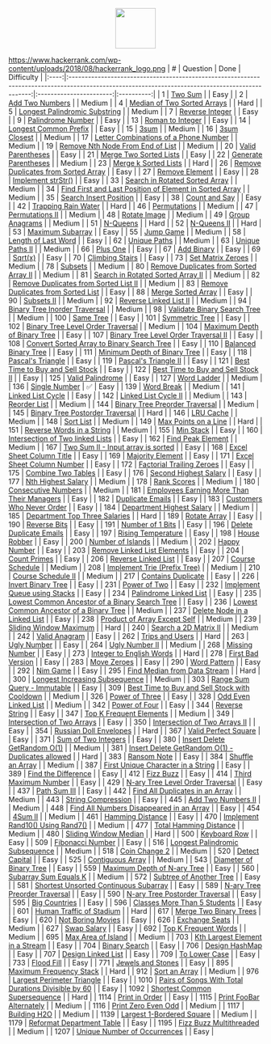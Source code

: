 <p align="center">
  <a href="https://leetcode.com/mae5tr0">
    <img height=80 src="https://leetcode.com/static/webpack_bundles/images/logo-dark.e99485d9b.svg">
  </a>
</p>

https://www.hackerrank.com/wp-content/uploads/2018/08/hackerrank_logo.png
|  ﻿#   |                                                                     Question                                                                    |          Done           |  Difficulty |
|:----:|:------------------------------------------------------------------------------------------------------------------------------------------------:|:-----------------------:|:----------:|
|   1  | [Two Sum](https://leetcode.com/problems/two-sum)                                                                                                 |                         |    Easy    |
|   2  | [Add Two Numbers](https://leetcode.com/problems/add-two-numbers)                                                                                 |                         |   Medium   |
|   4  | [Median of Two Sorted Arrays](https://leetcode.com/problems/median-of-two-sorted-arrays)                                                         |                         |    Hard    |
|   5  | [Longest Palindromic Substring](https://leetcode.com/problems/longest-palindromic-substring)                                                     |                         |   Medium   |
|   7  | [Reverse Integer](https://leetcode.com/problems/reverse-integer)                                                                                 |                         |    Easy    |
|   9  | [Palindrome Number](https://leetcode.com/problems/palindrome-number)                                                                             |                         |    Easy    |
|  13  | [Roman to Integer](https://leetcode.com/problems/roman-to-integer)                                                                               |                         |    Easy    |
|  14  | [Longest Common Prefix](https://leetcode.com/problems/longest-common-prefix)                                                                     |                         |    Easy    |
|  15  | [3sum](https://leetcode.com/problems/3sum)                                                                                                       |                         |   Medium   |
|  16  | [3sum Closest](https://leetcode.com/problems/3sum-closest)                                                                                       |                         |   Medium   |
|  17  | [Letter Combinations of a Phone Number](https://leetcode.com/problems/letter-combinations-of-a-phone-number)                                     |                         |   Medium   |
|  19  | [Remove Nth Node From End of List](https://leetcode.com/problems/remove-nth-node-from-end-of-list)                                               |                         |   Medium   |
|  20  | [Valid Parentheses](https://leetcode.com/problems/valid-parentheses)                                                                             |                         |    Easy    |
|  21  | [Merge Two Sorted Lists](https://leetcode.com/problems/merge-two-sorted-lists)                                                                   |                         |    Easy    |
|  22  | [Generate Parentheses](https://leetcode.com/problems/generate-parentheses)                                                                       |                         |   Medium   |
|  23  | [Merge k Sorted Lists](https://leetcode.com/problems/merge-k-sorted-lists)                                                                       |                         |    Hard    |
|  26  | [Remove Duplicates from Sorted Array](https://leetcode.com/problems/remove-duplicates-from-sorted-array)                                         |                         |    Easy    |
|  27  | [Remove Element](https://leetcode.com/problems/remove-element)                                                                                   |                         |    Easy    |
|  28  | [Implement strStr()](https://leetcode.com/problems/implement-strstr)                                                                             |                         |    Easy    |
|  33  | [Search in Rotated Sorted Array](https://leetcode.com/problems/search-in-rotated-sorted-array)                                                   |                         |   Medium   |
|  34  | [Find First and Last Position of Element in Sorted Array](https://leetcode.com/problems/find-first-and-last-position-of-element-in-sorted-array) |                         |   Medium   |
|  35  | [Search Insert Position](https://leetcode.com/problems/search-insert-position)                                                                   |                         |    Easy    |
|  38  | [Count and Say](https://leetcode.com/problems/count-and-say)                                                                                     |                         |    Easy    |
|  42  | [Trapping Rain Water](https://leetcode.com/problems/trapping-rain-water)                                                                         |                         |    Hard    |
|  46  | [Permutations](https://leetcode.com/problems/permutations)                                                                                       |                         |   Medium   |
|  47  | [Permutations II](https://leetcode.com/problems/permutations-ii)                                                                                 |                         |   Medium   |
|  48  | [Rotate Image](https://leetcode.com/problems/rotate-image)                                                                                       |                         |   Medium   |
|  49  | [Group Anagrams](https://leetcode.com/problems/group-anagrams)                                                                                   |                         |   Medium   |
|  51  | [N-Queens](https://leetcode.com/problems/n-queens)                                                                                               |                         |    Hard    |
|  52  | [N-Queens II](https://leetcode.com/problems/n-queens-ii)                                                                                         |                         |    Hard    |
|  53  | [Maximum Subarray](https://leetcode.com/problems/maximum-subarray)                                                                               |                         |    Easy    |
|  55  | [Jump Game](https://leetcode.com/problems/jump-game)                                                                                             |                         |   Medium   |
|  58  | [Length of Last Word](https://leetcode.com/problems/length-of-last-word)                                                                         |                         |    Easy    |
|  62  | [Unique Paths](https://leetcode.com/problems/unique-paths)                                                                                       |                         |   Medium   |
|  63  | [Unique Paths II](https://leetcode.com/problems/unique-paths-ii)                                                                                 |                         |   Medium   |
|  66  | [Plus One](https://leetcode.com/problems/plus-one)                                                                                               |                         |    Easy    |
|  67  | [Add Binary](https://leetcode.com/problems/add-binary)                                                                                           |                         |    Easy    |
|  69  | [Sqrt(x)](https://leetcode.com/problems/sqrtx)                                                                                                   |                         |    Easy    |
|  70  | [Climbing Stairs](https://leetcode.com/problems/climbing-stairs)                                                                                 |                         |    Easy    |
|  73  | [Set Matrix Zeroes](https://leetcode.com/problems/set-matrix-zeroes)                                                                             |                         |   Medium   |
|  78  | [Subsets](https://leetcode.com/problems/subsets)                                                                                                 |                         |   Medium   |
|  80  | [Remove Duplicates from Sorted Array II](https://leetcode.com/problems/remove-duplicates-from-sorted-array-ii)                                   |                         |   Medium   |
|  81  | [Search in Rotated Sorted Array II](https://leetcode.com/problems/search-in-rotated-sorted-array-ii)                                             |                         |   Medium   |
|  82  | [Remove Duplicates from Sorted List II](https://leetcode.com/problems/remove-duplicates-from-sorted-list-ii)                                     |                         |   Medium   |
|  83  | [Remove Duplicates from Sorted List](https://leetcode.com/problems/remove-duplicates-from-sorted-list)                                           |                         |    Easy    |
|  88  | [Merge Sorted Array](https://leetcode.com/problems/merge-sorted-array)                                                                           |                         |    Easy    |
|  90  | [Subsets II](https://leetcode.com/problems/subsets-ii)                                                                                           |                         |   Medium   |
|  92  | [Reverse Linked List II](https://leetcode.com/problems/reverse-linked-list-ii)                                                                   |                         |   Medium   |
|  94  | [Binary Tree Inorder Traversal](https://leetcode.com/problems/binary-tree-inorder-traversal)                                                     |                         |   Medium   |
|  98  | [Validate Binary Search Tree](https://leetcode.com/problems/validate-binary-search-tree)                                                         |                         |   Medium   |
|  100 | [Same Tree](https://leetcode.com/problems/same-tree)                                                                                             |                         |    Easy    |
|  101 | [Symmetric Tree](https://leetcode.com/problems/symmetric-tree)                                                                                   |                         |    Easy    |
|  102 | [Binary Tree Level Order Traversal](https://leetcode.com/problems/binary-tree-level-order-traversal)                                             |                         |   Medium   |
|  104 | [Maximum Depth of Binary Tree](https://leetcode.com/problems/maximum-depth-of-binary-tree)                                                       |                         |    Easy    |
|  107 | [Binary Tree Level Order Traversal II](https://leetcode.com/problems/binary-tree-level-order-traversal-ii)                                       |                         |    Easy    |
|  108 | [Convert Sorted Array to Binary Search Tree](https://leetcode.com/problems/convert-sorted-array-to-binary-search-tree)                           |                         |    Easy    |
|  110 | [Balanced Binary Tree](https://leetcode.com/problems/balanced-binary-tree)                                                                       |                         |    Easy    |
|  111 | [Minimum Depth of Binary Tree](https://leetcode.com/problems/minimum-depth-of-binary-tree)                                                       |                         |    Easy    |
|  118 | [Pascal's Triangle](https://leetcode.com/problems/pascals-triangle)                                                                              |                         |    Easy    |
|  119 | [Pascal's Triangle II](https://leetcode.com/problems/pascals-triangle-ii)                                                                        |                         |    Easy    |
|  121 | [Best Time to Buy and Sell Stock](https://leetcode.com/problems/best-time-to-buy-and-sell-stock)                                                 |                         |    Easy    |
|  122 | [Best Time to Buy and Sell Stock II](https://leetcode.com/problems/best-time-to-buy-and-sell-stock-ii)                                           |                         |    Easy    |
|  125 | [Valid Palindrome](https://leetcode.com/problems/valid-palindrome)                                                                               |                         |    Easy    |
|  127 | [Word Ladder](https://leetcode.com/problems/word-ladder)                                                                                         |                         |   Medium   |
|  136 | [Single Number](https://leetcode.com/problems/single-number)                                                                                     |    :white_check_mark:   |    Easy    |
|  139 | [Word Break](https://leetcode.com/problems/word-break)                                                                                           |                         |   Medium   |
|  141 | [Linked List Cycle](https://leetcode.com/problems/linked-list-cycle)                                                                             |                         |    Easy    |
|  142 | [Linked List Cycle II](https://leetcode.com/problems/linked-list-cycle-ii)                                                                       |                         |   Medium   |
|  143 | [Reorder List](https://leetcode.com/problems/reorder-list)                                                                                       |                         |   Medium   |
|  144 | [Binary Tree Preorder Traversal](https://leetcode.com/problems/binary-tree-preorder-traversal)                                                   |                         |   Medium   |
|  145 | [Binary Tree Postorder Traversal](https://leetcode.com/problems/binary-tree-postorder-traversal)                                                 |                         |    Hard    |
|  146 | [LRU Cache](https://leetcode.com/problems/lru-cache)                                                                                             |                         |   Medium   |
|  148 | [Sort List](https://leetcode.com/problems/sort-list)                                                                                             |                         |   Medium   |
|  149 | [Max Points on a Line](https://leetcode.com/problems/max-points-on-a-line)                                                                       |                         |    Hard    |
|  151 | [Reverse Words in a String](https://leetcode.com/problems/reverse-words-in-a-string)                                                             |                         |   Medium   |
|  155 | [Min Stack](https://leetcode.com/problems/min-stack)                                                                                             |                         |    Easy    |
|  160 | [Intersection of Two linked Lists](https://leetcode.com/problems/intersection-of-two-linked-lists)                                               |                         |    Easy    |
|  162 | [Find Peak Element](https://leetcode.com/problems/find-peak-element)                                                                             |                         |   Medium   |
|  167 | [Two Sum II - Input array is sorted](https://leetcode.com/problems/two-sum-ii-input-array-is-sorted)                                             |                         |    Easy    |
|  168 | [Excel Sheet Column Title](https://leetcode.com/problems/excel-sheet-column-title)                                                               |                         |    Easy    |
|  169 | [Majority Element](https://leetcode.com/problems/majority-element)                                                                               |                         |    Easy    |
|  171 | [Excel Sheet Column Number](https://leetcode.com/problems/excel-sheet-column-number)                                                             |                         |    Easy    |
|  172 | [Factorial Trailing Zeroes](https://leetcode.com/problems/factorial-trailing-zeroes)                                                             |                         |    Easy    |
|  175 | [Combine Two Tables](https://leetcode.com/problems/combine-two-tables)                                                                           |                         |    Easy    |
|  176 | [Second Highest Salary](https://leetcode.com/problems/second-highest-salary)                                                                     |                         |    Easy    |
|  177 | [Nth Highest Salary](https://leetcode.com/problems/nth-highest-salary)                                                                           |                         |   Medium   |
|  178 | [Rank Scores](https://leetcode.com/problems/rank-scores)                                                                                         |                         |   Medium   |
|  180 | [Consecutive Numbers](https://leetcode.com/problems/consecutive-numbers)                                                                         |                         |   Medium   |
|  181 | [Employees Earning More Than Their Managers](https://leetcode.com/problems/employees-earning-more-than-their-managers)                           |                         |    Easy    |
|  182 | [Duplicate Emails](https://leetcode.com/problems/duplicate-emails)                                                                               |                         |    Easy    |
|  183 | [Customers Who Never Order](https://leetcode.com/problems/customers-who-never-order)                                                             |                         |    Easy    |
|  184 | [Department Highest Salary](https://leetcode.com/problems/department-highest-salary)                                                             |                         |   Medium   |
|  185 | [Department Top Three Salaries](https://leetcode.com/problems/department-top-three-salaries)                                                     |                         |    Hard    |
|  189 | [Rotate Array](https://leetcode.com/problems/rotate-array)                                                                                       |                         |    Easy    |
|  190 | [Reverse Bits](https://leetcode.com/problems/reverse-bits)                                                                                       |                         |    Easy    |
|  191 | [Number of 1 Bits](https://leetcode.com/problems/number-of-1-bits)                                                                               |                         |    Easy    |
|  196 | [Delete Duplicate Emails](https://leetcode.com/problems/delete-duplicate-emails)                                                                 |                         |    Easy    |
|  197 | [Rising Temperature](https://leetcode.com/problems/rising-temperature)                                                                           |                         |    Easy    |
|  198 | [House Robber](https://leetcode.com/problems/house-robber)                                                                                       |                         |    Easy    |
|  200 | [Number of Islands](https://leetcode.com/problems/number-of-islands)                                                                             |                         |   Medium   |
|  202 | [Happy Number](https://leetcode.com/problems/happy-number)                                                                                       |                         |    Easy    |
|  203 | [Remove Linked List Elements](https://leetcode.com/problems/remove-linked-list-elements)                                                         |                         |    Easy    |
|  204 | [Count Primes](https://leetcode.com/problems/count-primes)                                                                                       |                         |    Easy    |
|  206 | [Reverse Linked List](https://leetcode.com/problems/reverse-linked-list)                                                                         |                         |    Easy    |
|  207 | [Course Schedule](https://leetcode.com/problems/course-schedule)                                                                                 |                         |   Medium   |
|  208 | [Implement Trie (Prefix Tree)](https://leetcode.com/problems/implement-trie-prefix-tree)                                                         |                         |   Medium   |
|  210 | [Course Schedule II](https://leetcode.com/problems/course-schedule-ii)                                                                           |                         |   Medium   |
|  217 | [Contains Duplicate](https://leetcode.com/problems/contains-duplicate)                                                                           |                         |    Easy    |
|  226 | [Invert Binary Tree](https://leetcode.com/problems/invert-binary-tree)                                                                           |                         |    Easy    |
|  231 | [Power of Two](https://leetcode.com/problems/power-of-two)                                                                                       |                         |    Easy    |
|  232 | [Implement Queue using Stacks](https://leetcode.com/problems/implement-queue-using-stacks)                                                       |                         |    Easy    |
|  234 | [Palindrome Linked List](https://leetcode.com/problems/palindrome-linked-list)                                                                   |                         |    Easy    |
|  235 | [Lowest Common Ancestor of a Binary Search Tree](https://leetcode.com/problems/lowest-common-ancestor-of-a-binary-search-tree)                   |                         |    Easy    |
|  236 | [Lowest Common Ancestor of a Binary Tree](https://leetcode.com/problems/lowest-common-ancestor-of-a-binary-tree)                                 |                         |   Medium   |
|  237 | [Delete Node in a Linked List](https://leetcode.com/problems/delete-node-in-a-linked-list)                                                       |                         |    Easy    |
|  238 | [Product of Array Except Self](https://leetcode.com/problems/product-of-array-except-self)                                                       |                         |   Medium   |
|  239 | [Sliding Window Maximum](https://leetcode.com/problems/sliding-window-maximum)                                                                   |                         |    Hard    |
|  240 | [Search a 2D Matrix II](https://leetcode.com/problems/search-a-2d-matrix-ii)                                                                     |                         |   Medium   |
|  242 | [Valid Anagram](https://leetcode.com/problems/valid-anagram)                                                                                     |                         |    Easy    |
|  262 | [Trips and Users](https://leetcode.com/problems/trips-and-users)                                                                                 |                         |    Hard    |
|  263 | [Ugly Number](https://leetcode.com/problems/ugly-number)                                                                                         |                         |    Easy    |
|  264 | [Ugly Number II](https://leetcode.com/problems/ugly-number-ii)                                                                                   |                         |   Medium   |
|  268 | [Missing Number](https://leetcode.com/problems/missing-number)                                                                                   |                         |    Easy    |
|  273 | [Integer to English Words](https://leetcode.com/problems/integer-to-english-words)                                                               |                         |    Hard    |
|  278 | [First Bad Version](https://leetcode.com/problems/first-bad-version)                                                                             |                         |    Easy    |
|  283 | [Move Zeroes](https://leetcode.com/problems/move-zeroes)                                                                                         |                         |    Easy    |
|  290 | [Word Pattern](https://leetcode.com/problems/word-pattern)                                                                                       |                         |    Easy    |
|  292 | [Nim Game](https://leetcode.com/problems/nim-game)                                                                                               |                         |    Easy    |
|  295 | [Find Median from Data Stream](https://leetcode.com/problems/find-median-from-data-stream)                                                       |                         |    Hard    |
|  300 | [Longest Increasing Subsequence](https://leetcode.com/problems/longest-increasing-subsequence)                                                   |                         |   Medium   |
|  303 | [Range Sum Query - Immutable](https://leetcode.com/problems/range-sum-query-immutable)                                                           |                         |    Easy    |
|  309 | [Best Time to Buy and Sell Stock with Cooldown](https://leetcode.com/problems/best-time-to-buy-and-sell-stock-with-cooldown)                     |                         |   Medium   |
|  326 | [Power of Three](https://leetcode.com/problems/power-of-three)                                                                                   |                         |    Easy    |
|  328 | [Odd Even Linked List](https://leetcode.com/problems/odd-even-linked-list)                                                                       |                         |   Medium   |
|  342 | [Power of Four](https://leetcode.com/problems/power-of-four)                                                                                     |                         |    Easy    |
|  344 | [Reverse String](https://leetcode.com/problems/reverse-string)                                                                                   |                         |    Easy    |
|  347 | [Top K Frequent Elements](https://leetcode.com/problems/top-k-frequent-elements)                                                                 |                         |   Medium   |
|  349 | [Intersection of Two Arrays](https://leetcode.com/problems/intersection-of-two-arrays)                                                           |                         |    Easy    |
|  350 | [Intersection of Two Arrays II](https://leetcode.com/problems/intersection-of-two-arrays-ii)                                                     |                         |    Easy    |
|  354 | [Russian Doll Envelopes](https://leetcode.com/problems/russian-doll-envelopes)                                                                   |                         |    Hard    |
|  367 | [Valid Perfect Square](https://leetcode.com/problems/valid-perfect-square)                                                                       |                         |    Easy    |
|  371 | [Sum of Two Integers](https://leetcode.com/problems/sum-of-two-integers)                                                                         |                         |    Easy    |
|  380 | [Insert Delete GetRandom O(1)](https://leetcode.com/problems/insert-delete-getrandom-o1)                                                         |                         |   Medium   |
|  381 | [Insert Delete GetRandom O(1) - Duplicates allowed](https://leetcode.com/problems/insert-delete-getrandom-o1-duplicates-allowed)                 |                         |    Hard    |
|  383 | [Ransom Note](https://leetcode.com/problems/ransom-note)                                                                                         |                         |    Easy    |
|  384 | [Shuffle an Array](https://leetcode.com/problems/shuffle-an-array)                                                                               |                         |   Medium   |
|  387 | [First Unique Character in a String](https://leetcode.com/problems/first-unique-character-in-a-string)                                           |                         |    Easy    |
|  389 | [Find the Difference](https://leetcode.com/problems/find-the-difference)                                                                         |                         |    Easy    |
|  412 | [Fizz Buzz](https://leetcode.com/problems/fizz-buzz)                                                                                             |                         |    Easy    |
|  414 | [Third Maximum Number](https://leetcode.com/problems/third-maximum-number)                                                                       |                         |    Easy    |
|  429 | [N-ary Tree Level Order Traversal](https://leetcode.com/problems/n-ary-tree-level-order-traversal)                                               |                         |    Easy    |
|  437 | [Path Sum III](https://leetcode.com/problems/path-sum-iii)                                                                                       |                         |    Easy    |
|  442 | [Find All Duplicates in an Array](https://leetcode.com/problems/find-all-duplicates-in-an-array)                                                 |                         |   Medium   |
|  443 | [String Compression](https://leetcode.com/problems/string-compression)                                                                           |                         |    Easy    |
|  445 | [Add Two Numbers II](https://leetcode.com/problems/add-two-numbers-ii)                                                                           |                         |   Medium   |
|  448 | [Find All Numbers Disappeared in an Array](https://leetcode.com/problems/find-all-numbers-disappeared-in-an-array)                               |                         |    Easy    |
|  454 | [4Sum II](https://leetcode.com/problems/4sum-ii)                                                                                                 |                         |   Medium   |
|  461 | [Hamming Distance](https://leetcode.com/problems/hamming-distance)                                                                               |                         |    Easy    |
|  470 | [Implement Rand10() Using Rand7()](https://leetcode.com/problems/implement-rand10-using-rand7)                                                   |                         |   Medium   |
|  477 | [Total Hamming Distance](https://leetcode.com/problems/total-hamming-distance)                                                                   |                         |   Medium   |
|  480 | [Sliding Window Median](https://leetcode.com/problems/sliding-window-median)                                                                     |                         |    Hard    |
|  500 | [Keyboard Row](https://leetcode.com/problems/keyboard-row)                                                                                       |                         |    Easy    |
|  509 | [Fibonacci Number](https://leetcode.com/problems/fibonacci-number)                                                                               |                         |    Easy    |
|  516 | [Longest Palindromic Subsequence](https://leetcode.com/problems/longest-palindromic-subsequence)                                                 |                         |   Medium   |
|  518 | [Coin Change 2](https://leetcode.com/problems/coin-change-2)                                                                                     |                         |   Medium   |
|  520 | [Detect Capital](https://leetcode.com/problems/detect-capital)                                                                                   |                         |    Easy    |
|  525 | [Contiguous Array](https://leetcode.com/problems/contiguous-array)                                                                               |                         |   Medium   |
|  543 | [Diameter of Binary Tree](https://leetcode.com/problems/diameter-of-binary-tree)                                                                 |                         |    Easy    |
|  559 | [Maximum Depth of N-ary Tree](https://leetcode.com/problems/maximum-depth-of-n-ary-tree)                                                         |                         |    Easy    |
|  560 | [Subarray Sum Equals K](https://leetcode.com/problems/subarray-sum-equals-k)                                                                     |                         |   Medium   |
|  572 | [Subtree of Another Tree](https://leetcode.com/problems/subtree-of-another-tree)                                                                 |                         |    Easy    |
|  581 | [Shortest Unsorted Continuous Subarray](https://leetcode.com/problems/shortest-unsorted-continuous-subarray)                                     |                         |    Easy    |
|  589 | [N-ary Tree Preorder Traversal](https://leetcode.com/problems/n-ary-tree-preorder-traversal)                                                     |                         |    Easy    |
|  590 | [N-ary Tree Postorder Traversal](https://leetcode.com/problems/n-ary-tree-postorder-traversal)                                                   |                         |    Easy    |
|  595 | [Big Countries](https://leetcode.com/problems/big-countries)                                                                                     |                         |    Easy    |
|  596 | [Classes More Than 5 Students](https://leetcode.com/problems/classes-more-than-5-students)                                                       |                         |    Easy    |
|  601 | [Human Traffic of Stadium](https://leetcode.com/problems/human-traffic-of-stadium)                                                               |                         |    Hard    |
|  617 | [Merge Two Binary Trees](https://leetcode.com/problems/merge-two-binary-trees)                                                                   |                         |    Easy    |
|  620 | [Not Boring Movies](https://leetcode.com/problems/not-boring-movies)                                                                             |                         |    Easy    |
|  626 | [Exchange Seats](https://leetcode.com/problems/exchange-seats)                                                                                   |                         |   Medium   |
|  627 | [Swap Salary](https://leetcode.com/problems/swap-salary)                                                                                         |                         |    Easy    |
|  692 | [Top K Frequent Words](https://leetcode.com/problems/top-k-frequent-words)                                                                       |                         |   Medium   |
|  695 | [Max Area of Island](https://leetcode.com/problems/max-area-of-island)                                                                           |                         |   Medium   |
|  703 | [Kth Largest Element in a Stream](https://leetcode.com/problems/kth-largest-element-in-a-stream)                                                 |                         |    Easy    |
|  704 | [Binary Search](https://leetcode.com/problems/binary-search)                                                                                     |                         |    Easy    |
|  706 | [Design HashMap](https://leetcode.com/problems/design-hashmap)                                                                                   |                         |    Easy    |
|  707 | [Design Linked List](https://leetcode.com/problems/design-linked-list)                                                                           |                         |    Easy    |
|  709 | [To Lower Case](https://leetcode.com/problems/to-lower-case)                                                                                     |                         |    Easy    |
|  733 | [Flood Fill](https://leetcode.com/problems/flood-fill)                                                                                           |                         |    Easy    |
|  771 | [Jewels and Stones](https://leetcode.com/problems/jewels-and-stones)                                                                             |                         |    Easy    |
|  895 | [Maximum Frequency Stack](https://leetcode.com/problems/maximum-frequency-stack)                                                                 |                         |    Hard    |
|  912 | [Sort an Array](https://leetcode.com/problems/sort-an-array)                                                                                     |                         |   Medium   |
|  976 | [Largest Perimeter Triangle](https://leetcode.com/problems/largest-perimeter-triangle)                                                           |                         |    Easy    |
| 1010 | [Pairs of Songs With Total Durations Divisible by 60](https://leetcode.com/problems/pairs-of-songs-with-total-durations-divisible-by-60)         |                         |    Easy    |
| 1092 | [Shortest Common Supersequence](https://leetcode.com/problems/shortest-common-supersequence)                                                     |                         |    Hard    |
| 1114 | [Print in Order](https://leetcode.com/problems/print-in-order)                                                                                   |                         |    Easy    |
| 1115 | [Print FooBar Alternately](https://leetcode.com/problems/print-foobar-alternately)                                                               |                         |   Medium   |
| 1116 | [Print Zero Even Odd](https://leetcode.com/problems/print-zero-even-odd)                                                                         |                         |   Medium   |
| 1117 | [Building H2O](https://leetcode.com/problems/building-h2o)                                                                                       |                         |   Medium   |
| 1139 | [Largest 1-Bordered Square](https://leetcode.com/problems/largest-1-bordered-square)                                                             |                         |   Medium   |
| 1179 | [Reformat Department Table](https://leetcode.com/problems/reformat-department-table)                                                             |                         |    Easy    |
| 1195 | [Fizz Buzz Multithreaded](https://leetcode.com/problems/fizz-buzz-multithreaded)                                                                 |                         |   Medium   |
| 1207 | [Unique Number of Occurrences](https://leetcode.com/problems/unique-number-of-occurrences)                                                       |                         |    Easy    |